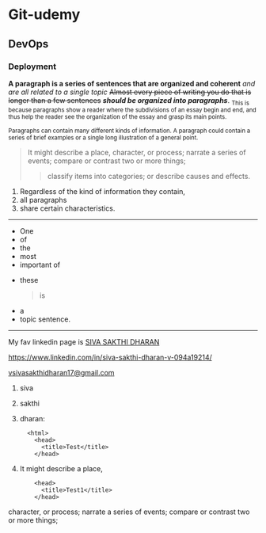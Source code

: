 # Git-udemy

## DevOps 

### Deployment 

**A paragraph is a series of sentences that are organized and coherent**
*and are all related to a single topic*
~~Almost every piece of writing you do that is longer than a few sentences~~
***should be organized into paragraphs***.
<sub>This is because paragraphs show a reader where the subdivisions of an essay begin and end, and thus help the reader see the organization of the essay and grasp its main points.</sub>

<sup>Paragraphs can contain many different kinds of information. A paragraph could contain a series of brief examples or a single long illustration of a general point.</sup> 
> It might describe a place, character, or process; narrate a series of events; compare or contrast two or more things;
>
>> classify items into categories; or describe causes and effects.
1. Regardless of the kind of information they contain,
2. all paragraphs
3. share certain characteristics.

---

- One
- of
- the
- most
- important of
* these
   > is
* a
* topic sentence.

***

My fav linkedin page is [SIVA SAKTHI DHARAN](https://www.linkedin.com/in/siva-sakthi-dharan-v-094a19214/ "I like this very much")

<https://www.linkedin.com/in/siva-sakthi-dharan-v-094a19214/>

<vsivasakthidharan17@gmail.com> 
1. siva
2. sakthi
3. dharan:
   
         <html>
           <head>
             <title>Test</title>
           </head> 
5. It might describe a place,
   
           <head>
             <title>Test1</title>
           </head>




character, or process; narrate a series of events; compare or contrast two or more things;
